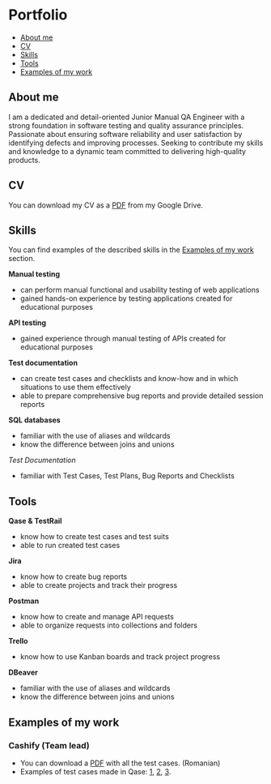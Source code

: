 # Portfolio
- [About me](#about-me)
- [CV](#cv)
- [Skills](#skills)
- [Tools](#tools)
- [Examples of my work](#examples-of-my-work)
 
 ## About me

 I am a dedicated and detail-oriented Junior Manual QA Engineer with a strong foundation in software testing and quality assurance principles. 
 Passionate about ensuring software reliability and user satisfaction by identifying defects and improving processes. 
 Seeking to contribute my skills and knowledge to a dynamic team committed to delivering high-quality products.

 ## CV
You can download my CV as a [PDF](https://drive.google.com/file/d/1DVoEUTRCYK-aLGuekRG8Aw1FQWkbAbW6/view?usp=sharing) from my Google Drive.

## Skills

You can find examples of the described skills in the [Examples of my work](#examples-of-my-work) section.

__Manual testing__
  * can perform manual functional and usability testing of web applications
  * gained hands-on experience by testing applications created for educational purposes

__API testing__
  * gained experience through manual testing of APIs created for educational purposes

__Test documentation__
  * can create test cases and checklists and know-how and in which situations to use them effectively
  * able to prepare comprehensive bug reports and provide detailed session reports

__SQL databases__
  * familiar with the use of aliases and wildcards
  * know the difference between joins and unions

_Test Documentation_
  * familiar with Test Cases, Test Plans, Bug Reports and Checklists

## Tools

__Qase & TestRail__
  * know how to create test cases and test suits
  * able to run created test cases
    
__Jira__
  * know how to create bug reports
  * able to create projects and track their progress

__Postman__
  * know how to create and manage API requests
  * able to organize requests into collections and folders

__Trello__
  * know how to use Kanban boards and track project progress

__DBeaver__
  * familiar with the use of aliases and wildcards
  * know the difference between joins and unions

## Examples of my work

### Cashify (Team lead)

- You can download a [PDF](https://drive.google.com/file/d/1KgRyTxlm4oWc4EP5puDvw92IZ-XoKXA4/view?usp=sharing) with all the test cases. (Romanian)
- Examples of test cases made in Qase: [1](https://drive.google.com/file/d/1AVLCGPLwAAoC7aMisndaO3DjUljUoEa6/view?usp=sharing), [2](https://drive.google.com/file/d/1SDptfnkNeWVvsu7Jvg5oAzKhgNhae_Fj/view?usp=sharing), [3](https://drive.google.com/file/d/1ZZqOw5k9PMUxC6ziabU8KFIoSC8blECa/view?usp=sharing).



